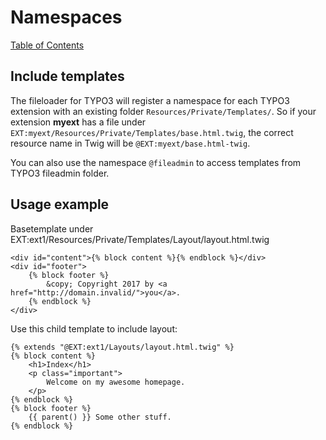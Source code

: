 # Namespaces

[Table of Contents](../../README.md)

## Include templates
The fileloader for TYPO3 will register a namespace for each TYPO3 extension with an existing folder `Resources/Private/Templates/`. 
So if your extension **myext** has a file under `EXT:myext/Resources/Private/Templates/base.html.twig`, the correct resource
name in Twig will be `@EXT:myext/base.html-twig`.

You can also use the namespace `@fileadmin` to access templates from TYPO3 fileadmin folder.

## Usage example
Basetemplate under EXT:ext1/Resources/Private/Templates/Layout/layout.html.twig
```twig
<div id="content">{% block content %}{% endblock %}</div>
<div id="footer">
    {% block footer %}
        &copy; Copyright 2017 by <a href="http://domain.invalid/">you</a>.
    {% endblock %}
</div>
```
Use this child template to include layout:

```twig
{% extends "@EXT:ext1/Layouts/layout.html.twig" %}
{% block content %}
    <h1>Index</h1>
    <p class="important">
        Welcome on my awesome homepage.
    </p>
{% endblock %}
{% block footer %}
    {{ parent() }} Some other stuff.
{% endblock %}
```

